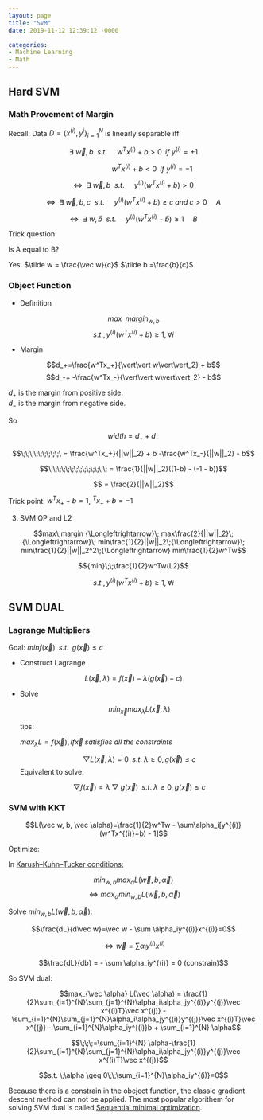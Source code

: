 ```yaml
---
layout: page
title: "SVM"
date: 2019-11-12 12:39:12 -0000

categories: 
- Machine Learning
- Math
---
```

## Hard SVM 
### Math Provement of Margin
Recall: Data $D=\{x^{(i)}, y^{i}\}_{i=1}^N$ is linearly separable iff   

$$\exists\:\vec w, b \:\:s.t. \:\:\:\:\:w^Tx^(i) + b > 0 \;\;if\:y^{(i)}=+1 $$

$$\:\:\:\:\;\;\;\;\;\;\;\;\;\;\;\;\;\;\;\;\;w^Tx^(i) + b < 0 \;\;if\:y^{(i)}=-1$$

$$\Longleftrightarrow \:\: \exists\:\vec w, b \:\:s.t. \:\:\:\:\:y^{(i)}(w^Tx^{(i)} + b) > 0$$

$$\Longleftrightarrow \:\: \exists\:\vec w, b, c \:\:s.t. \:\:\:\:\:y^{(i)}(w^Tx^{(i)} + b) \geq c \;and\; c > 0 \:\;\;\;\;A$$

$$\Longleftrightarrow \:\: \exists\:\tilde w, \tilde b \:\:s.t. \:\:\:\:\:y^{(i)}(\tilde w^Tx^{(i)} + \tilde b) \geq 1 \:\;\;\;\;B$$

Trick question:

Is A equal to B?


Yes. 
$\tilde w = \frac{\vec w}{c}$ 
$\tilde b =\frac{b}{c}$ 

### Object Function

* Definition 

$${max}\;\;{margin}_{w, b}$$
$$s.t., y^{(i)}(w^Tx^(i) + b) \geq 1,\forall i$$

* Margin


$$d_+=\frac{w^Tx_+}{\vert\vert w\vert\vert_2} + b$$
$$d_-= -\frac{w^Tx_-}{\vert\vert w\vert\vert_2} - b$$


$d_+$ is the margin from positive side.   
$d_-$ is the margin from negative side. 

So 

$$width = d_+ + d_-$$

$$\;\;\;\;\;\;\;\;\;\ = \frac{w^Tx_+}{||w||_2} + b  -\frac{w^Tx_-}{||w||_2} - b$$

$$\;\;\;\;\;\;\;\;\;\;\;\;\;\; = \frac{1}{||w||_2}((1-b) - (-1 - b))$$

$$ = \frac{2}{||w||_2}$$

Trick point:
$w^Tx_+ +b = 1$, $^Tx_- +b = -1$

3. SVM QP and L2

$$max\;margin {\Longleftrightarrow}\; max\frac{2}{||w||_2}\; {\Longleftrightarrow}\; min\frac{1}{2}||w||_2\;{\Longleftrightarrow}\; min\frac{1}{2}||w||_2^2\;{\Longleftrightarrow} min\frac{1}{2}w^Tw$$


$${min}\;\;\frac{1}{2}w^Tw(L2)$$

$$s.t., y^{(i)}(w^Tx^(i) + b) \geq 1,\forall i$$

## SVM DUAL

### Lagrange Multipliers

Goal: $minf(\vec x) \;\;s.t.\;\; g(\vec x) \leq c$

* Construct Lagrange

$$L(\vec x, \lambda) = f(\vec x ) - \lambda(g(\vec x) - c)$$

* Solve

   $$min_{\vec x}max_{\lambda}L(\vec x,\lambda)$$


   tips: 
   
   $max_{\lambda}L=f(\vec x), if \vec x\;satisfies\;all\;the\;constraints$


   $$\bigtriangledown L(\vec x, \lambda) = 0\;\;s.t.\;\lambda \geq 0, g(\vec x) \leq c$$
   Equivalent to solve:

   $$\bigtriangledown f(\vec x) = \lambda \bigtriangledown g(\vec x) \;\;s.t.\;\lambda \geq 0, g(\vec x) \leq c $$


### SVM with KKT
$$L(\vec w, b, \vec \alpha)=\frac{1}{2}w^Tw - \sum\alpha_i[y^{(i)}(w^Tx^{(i)}+b) - 1]$$

Optimize:

In [Karush–Kuhn–Tucker conditions:](https://en.wikipedia.org/wiki/Karush%E2%80%93Kuhn%E2%80%93Tucker_conditions)


$$min_{w,b}max_{\alpha}L(\vec w, b, \vec \alpha)$$
$$\Longleftrightarrow max_{\alpha}min_{w,b}L(\vec w, b, \vec \alpha)$$

Solve $min_{w, b}L(\vec w, b, \vec \alpha)$:

$$\frac{dL}{d\vec w}=\vec w - \sum \alpha_iy^{(i)}x^{(i)}=0$$

$$\Longleftrightarrow \vec w = \sum \alpha_iy^{(i)}x^{(i)}$$

$$\frac{dL}{db} = - \sum \alpha_iy^{(i)} = 0 (constrain)$$

So SVM dual:

$$max_{\vec \alpha} L(\vec \alpha) = \frac{1}{2}\sum_{i=1}^{N}\sum_{j=1}^{N}\alpha_i\alpha_jy^{(i)}y^{(j)}\vec x^{(i)T}\vec x^{(j)} - \sum_{i=1}^{N}\sum_{j=1}^{N}\alpha_i\alpha_jy^{(i)}y^{(j)}\vec x^{(i)T}\vec x^{(j)} - \sum_{i=1}^{N}\alpha_iy^{(i)}b + \sum_{i=1}^{N}  \alpha$$


$$\;\;\;=\sum_{i=1}^{N}  \alpha-\frac{1}{2}\sum_{i=1}^{N}\sum_{j=1}^{N}\alpha_i\alpha_jy^{(i)}y^{(j)}\vec x^{(i)T}\vec x^{(j)}$$

$$s.t. \;\alpha \geq 0\;\;\sum_{i=1}^{N}\alpha_iy^{(i)}=0$$

Because there is a constrain in the obeject function, the classic gradient descent method can not be applied. The most popular algorithem for solving SVM dual is called [Sequential minimal optimization](https://en.wikipedia.org/wiki/Sequential_minimal_optimization). 
